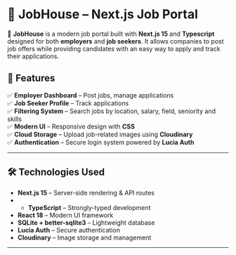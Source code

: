 # 🏡 JobHouse – Next.js Job Portal

🚀 **JobHouse** is a modern job portal built with **Next.js 15** and **Typescript** designed for both **employers** and **job seekers**. It allows companies to post job offers while providing candidates with an easy way to apply and track their applications.


## 🌟 Features
✅ **Employer Dashboard** – Post jobs, manage applications  
✅ **Job Seeker Profile** – Track applications  
✅ **Filtering System** – Search jobs by location, salary, field, seniority and skills  
✅ **Modern UI** – Responsive design with **CSS**  
✅ **Cloud Storage** – Upload job-related images using **Cloudinary**  
✅ **Authentication** – Secure login system powered by **Lucia Auth**  

---

## 🛠️ Technologies Used
- **Next.js 15** – Server-side rendering & API routes
- - **TypeScript** – Strongly-typed development  
- **React 18** – Modern UI framework  
- **SQLite + better-sqlite3** – Lightweight database  
- **Lucia Auth** – Secure authentication  
- **Cloudinary** – Image storage and management  

---




